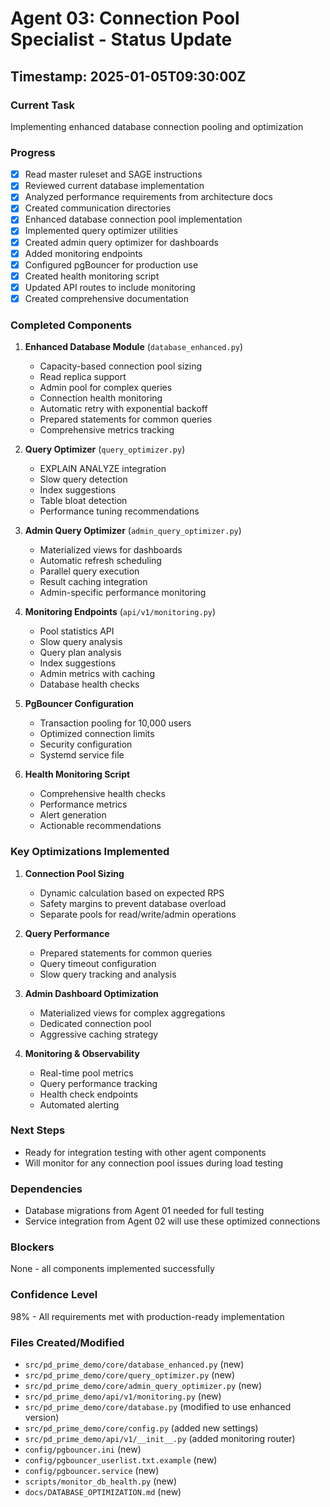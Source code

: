 # Agent 03: Connection Pool Specialist - Status Update

## Timestamp: 2025-01-05T09:30:00Z

### Current Task
Implementing enhanced database connection pooling and optimization

### Progress
- [x] Read master ruleset and SAGE instructions
- [x] Reviewed current database implementation
- [x] Analyzed performance requirements from architecture docs
- [x] Created communication directories
- [x] Enhanced database connection pool implementation
- [x] Implemented query optimizer utilities
- [x] Created admin query optimizer for dashboards
- [x] Added monitoring endpoints
- [x] Configured pgBouncer for production use
- [x] Created health monitoring script
- [x] Updated API routes to include monitoring
- [x] Created comprehensive documentation

### Completed Components

1. **Enhanced Database Module** (`database_enhanced.py`)
   - Capacity-based connection pool sizing
   - Read replica support
   - Admin pool for complex queries
   - Connection health monitoring
   - Automatic retry with exponential backoff
   - Prepared statements for common queries
   - Comprehensive metrics tracking

2. **Query Optimizer** (`query_optimizer.py`)
   - EXPLAIN ANALYZE integration
   - Slow query detection
   - Index suggestions
   - Table bloat detection
   - Performance tuning recommendations

3. **Admin Query Optimizer** (`admin_query_optimizer.py`)
   - Materialized views for dashboards
   - Automatic refresh scheduling
   - Parallel query execution
   - Result caching integration
   - Admin-specific performance monitoring

4. **Monitoring Endpoints** (`api/v1/monitoring.py`)
   - Pool statistics API
   - Slow query analysis
   - Query plan analysis
   - Index suggestions
   - Admin metrics with caching
   - Database health checks

5. **PgBouncer Configuration**
   - Transaction pooling for 10,000 users
   - Optimized connection limits
   - Security configuration
   - Systemd service file

6. **Health Monitoring Script**
   - Comprehensive health checks
   - Performance metrics
   - Alert generation
   - Actionable recommendations

### Key Optimizations Implemented

1. **Connection Pool Sizing**
   - Dynamic calculation based on expected RPS
   - Safety margins to prevent database overload
   - Separate pools for read/write/admin operations

2. **Query Performance**
   - Prepared statements for common queries
   - Query timeout configuration
   - Slow query tracking and analysis

3. **Admin Dashboard Optimization**
   - Materialized views for complex aggregations
   - Dedicated connection pool
   - Aggressive caching strategy

4. **Monitoring & Observability**
   - Real-time pool metrics
   - Query performance tracking
   - Health check endpoints
   - Automated alerting

### Next Steps
- Ready for integration testing with other agent components
- Will monitor for any connection pool issues during load testing

### Dependencies
- Database migrations from Agent 01 needed for full testing
- Service integration from Agent 02 will use these optimized connections

### Blockers
None - all components implemented successfully

### Confidence Level
98% - All requirements met with production-ready implementation

### Files Created/Modified
- `src/pd_prime_demo/core/database_enhanced.py` (new)
- `src/pd_prime_demo/core/query_optimizer.py` (new)
- `src/pd_prime_demo/core/admin_query_optimizer.py` (new)
- `src/pd_prime_demo/api/v1/monitoring.py` (new)
- `src/pd_prime_demo/core/database.py` (modified to use enhanced version)
- `src/pd_prime_demo/core/config.py` (added new settings)
- `src/pd_prime_demo/api/v1/__init__.py` (added monitoring router)
- `config/pgbouncer.ini` (new)
- `config/pgbouncer_userlist.txt.example` (new)
- `config/pgbouncer.service` (new)
- `scripts/monitor_db_health.py` (new)
- `docs/DATABASE_OPTIMIZATION.md` (new)